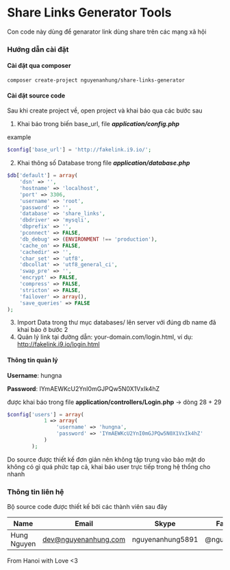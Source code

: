 # Share Links Generator Tools #

Con code này dùng để genarator link dùng share trên các mạng xã hội

### Hướng dẫn cài đặt

#### Cài đặt qua composer

```
composer create-project nguyenanhung/share-links-generator
```

#### Cài đặt source code

Sau khi create project về, open project và khai báo qua các bước sau

1. Khai báo trong biến base_url, file ***application/config.php***

example

```php
$config['base_url'] = 'http://fakelink.i9.io/';
```

2. Khai thông số Database trong file ***application/database.php***

```php
$db['default'] = array(
    'dsn' => '',
    'hostname' => 'localhost',
    'port' => 3306,
    'username' => 'root',
    'password' => '',
    'database' => 'share_links',
    'dbdriver' => 'mysqli',
    'dbprefix' => '',
    'pconnect' => FALSE,
    'db_debug' => (ENVIRONMENT !== 'production'),
    'cache_on' => FALSE,
    'cachedir' => '',
    'char_set' => 'utf8',
    'dbcollat' => 'utf8_general_ci',
    'swap_pre' => '',
    'encrypt' => FALSE,
    'compress' => FALSE,
    'stricton' => FALSE,
    'failover' => array(),
    'save_queries' => FALSE
);
```

3. Import Data trong thư mục databases/ lên server với đúng db name đã khai báo ở bước 2
4. Quản lý link tại đường dẫn: your-domain.com/login.html, ví dụ: http://fakelink.i9.io/login.html

#### Thông tin quản lý 

**Username**: hungna

**Password**: IYmAEWKcU2YnI0mGJPQw5N0X1VxIk4hZ

được khai báo trong file **application/controllers/Login.php** -> dòng 28 + 29

```php
$config['users'] = array(
            1 => array(
                'username' => 'hungna',
                'password' => 'IYmAEWKcU2YnI0mGJPQw5N0X1VxIk4hZ'
            )
        );
```

Do source được thiết kế đơn giản nên không tập trung vào bảo mật do không có gì quá phức tạp cả, khai báo user trực tiếp trong hệ thống cho nhanh

### Thông tin liên hệ

Bộ source code được thiết kế bởi các thành viên sau đây


| Name        | Email                | Skype            | Facebook      |
| ----------- | -------------------- | ---------------- | ------------- |
| Hung Nguyen | dev@nguyenanhung.com | nguyenanhung5891 | @nguyenanhung |

From Hanoi with Love <3
